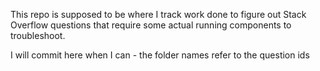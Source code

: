 This repo is supposed to be where I track work done to figure out Stack Overflow questions that require some actual running components to troubleshoot.

I will commit here when I can - the folder names refer to the question ids